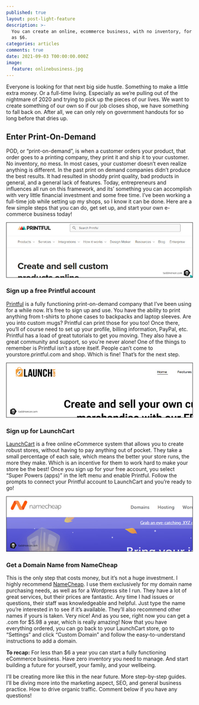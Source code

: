 ```yaml
---
published: true
layout: post-light-feature
description: >-
  You can create an online, ecommerce business, with no inventory, for as little
  as $6.
categories: articles
comments: true
date: 2021-09-03 T00:00:00.000Z
image:
  feature: onlinebusiness.jpg
---
```


Everyone is looking for that next big side hustle. Something to make a little extra money. Or a full-time living. Especially as we’re pulling out of the nightmare of 2020 and trying to pick up the pieces of our lives. We want to create something of our own so if our job closes shop, we have something to fall back on. After all, we can only rely on government handouts for so long before that dries up.

## Enter Print-On-Demand
POD, or “print-on-demand”, is when a customer orders your product, that order goes to a printing company, they print it and ship it to your customer. No inventory, no mess. In most cases, your customer doesn’t even realize anything is different. 
In the past print on demand companies didn’t produce the best results. It had resulted in shoddy print quality, bad products in general, and a general lack of features. 
Today, entrepreneurs and influences all run on this framework, and its’ something you can accomplish with very little financial investment and some free time. I’ve been working a full-time job while setting up my shops, so I know it can be done. 
Here are a few simple steps that you can do, get set up, and start your own e-commerce business today!

<a href="https://www.printful.com/a/3531971:f8bd55c723e78cce108337c3ae036488" target="_blank"><img src="/images/posts/printful.jpg" alt="Sign up for a free Printful account"></a>
### Sign up a free Printful account
<a href="https://www.printful.com/a/3531971:f8bd55c723e78cce108337c3ae036488" target="_blank">Printful</a> is a fully functioning print-on-demand company that I’ve been using for a while now. It’s free to sign up and use. You have the ability to print anything from t-shirts to phone cases to backpacks and laptop sleeves. Are you into custom mugs? Printful can print those for you too!
Once there, you‘ll of course need to set up your profile, billing information, PayPal, etc. Printful has a load of great tutorials to get you moving. They also have a great community and support, so you're never alone!
One of the things to remember is Printful isn’t a store itself. People can’t come to yourstore.printful.com and shop. Which is fine! That’s for the next step.

<a href="https://launchcart.com/" target="_blank"><img src="/images/posts/launchcart.jpg" alt="Sign up for a free LaunchCart account"></a>
### Sign up for LaunchCart
<a href="https://launchcart.com/" target="_blank">LaunchCart</a> is a free online eCommerce system that allows you to create robust stores, without having to pay anything out of pocket. They take a small percentage of each sale, which means the better your store runs, the more they make. Which is an incentive for them to work hard to make your store be the best!
Once you sign up for your free account, you select “Super Powers (apps)” in the left menu and enable Printful. Follow the prompts to connect your Printful account to LaunchCart and you’re ready to go!

<a href="https://www.tkqlhce.com/f9104qgpmgo35448C65B435586A989" target="_blank"><img src="/images/posts/namecheap.jpg" alt="Get a cheap domain name with NameCheap"></a>
### Get a Domain Name from NameCheap
This is the only step that costs money, but it’s not a huge investment. I highly recommend <a href="https://www.tkqlhce.com/f9104qgpmgo35448C65B435586A989" target="_blank">NameCheap</a>. I use them exclusively for my domain name purchasing needs, as well as for a Wordpress site I run. They have a lot of great services, but their prices are fantastic. Any time I had issues or questions, their staff was knowledgeable and helpful.
Just type the name you’re interested in to see if it’s available. They’ll also recommend other names if yours is taken. Very nice! 
And as you see, right now you can get a .com for $5.98 a year, which is really amazing!
Now that you have everything ordered, you can go back to your LaunchCart store, go to “Settings” and click “Custom Domain” and follow the easy-to-understand instructions to add a domain.

**To recap:** For less than $6 a year you can start a fully functioning eCommerce business. Have zero inventory you need to manage. And start building a future for yourself, your family, and your wellbeing.

I’ll be creating more like this in the near future. More step-by-step guides. I’ll be diving more into the marketing aspect, SEO, and general business practice. How to drive organic traffic. 
Comment below if you have any questions!





